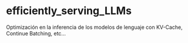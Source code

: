 # efficiently_serving_LLMs
Optimización en la inferencia de los modelos de lenguaje con KV-Cache, Continue Batching, etc...
